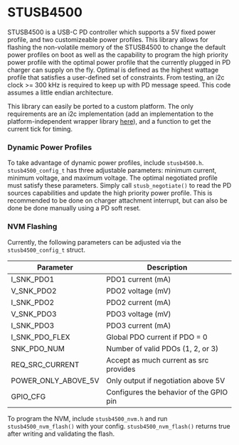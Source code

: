 # STUSB4500
STUSB4500 is a USB-C PD controller which supports a 5V fixed power profile, and two customizeable power profiles. This library allows for flashing the non-volatile memory of the STUSB4500 to change the default power profiles on boot as well as the capability to program the high priority power profile with the optimal power profile that the currently plugged in PD charger can supply on the fly. Optimal is defined as the highest wattage profile that satisfies a user-defined set of constraints. From testing, an i2c clock >= 300 kHz is required to keep up with PD message speed. This code assumes a little endian architecture. 

This library can easily be ported to a custom platform. The only requirements are an i2c implementation (add an implementation to the platform-independent wrapper library [here](https://github.com/jefflongo/libi2c)), and a function to get the current tick for timing.

### Dynamic Power Profiles
To take advantage of dynamic power profiles, include `stusb4500.h`. `stusb4500_config_t` has three adjustable parameters: minimum current, minimum voltage, and maximum voltage. The optimal negotiated profile must satisfy these parameters. Simply call `stusb_negotiate()` to read the PD sources capabilities and update the high priority power profile. This is recommended to be done on charger attachment interrupt, but can also be done be done manually using a PD soft reset.

### NVM Flashing
Currently, the following parameters can be adjusted via the `stusb4500_config_t` struct.

| Parameter           | Description                             |
| ------------------- | --------------------------------------- |
| I_SNK_PDO1          | PDO1 current (mA)                       |
| V_SNK_PDO2          | PDO2 voltage (mV)                       |
| I_SNK_PDO2          | PDO2 current (mA)                       |
| V_SNK_PDO3          | PDO3 voltage (mV)                       |
| I_SNK_PDO3          | PDO3 current (mA)                       |
| I_SNK_PDO_FLEX      | Global PDO current if PDO = 0           |
| SNK_PDO_NUM         | Number of valid PDOs (1, 2, or 3)       |
| REQ_SRC_CURRENT     | Accept as much current as src provides  |
| POWER_ONLY_ABOVE_5V | Only output if negotiation above 5V     |
| GPIO_CFG            | Configures the behavior of the GPIO pin |

To program the NVM, include `stusb4500_nvm.h` and run `stusb4500_nvm_flash()` with your config. `stusb4500_nvm_flash()` returns true after writing and validating the flash.
